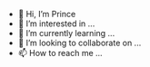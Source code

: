 - 👋 Hi, I’m Prince 
- 👀 I’m interested in ...
- 🌱 I’m currently learning ...
- 💞️ I’m looking to collaborate on ...
- 📫 How to reach me ...

<!---
Pjrhia/Pjrhia is a ✨ special ✨ repository because its `README.md` (this file) appears on your GitHub profile.
You can click the Preview link to take a look at your changes.
--->
